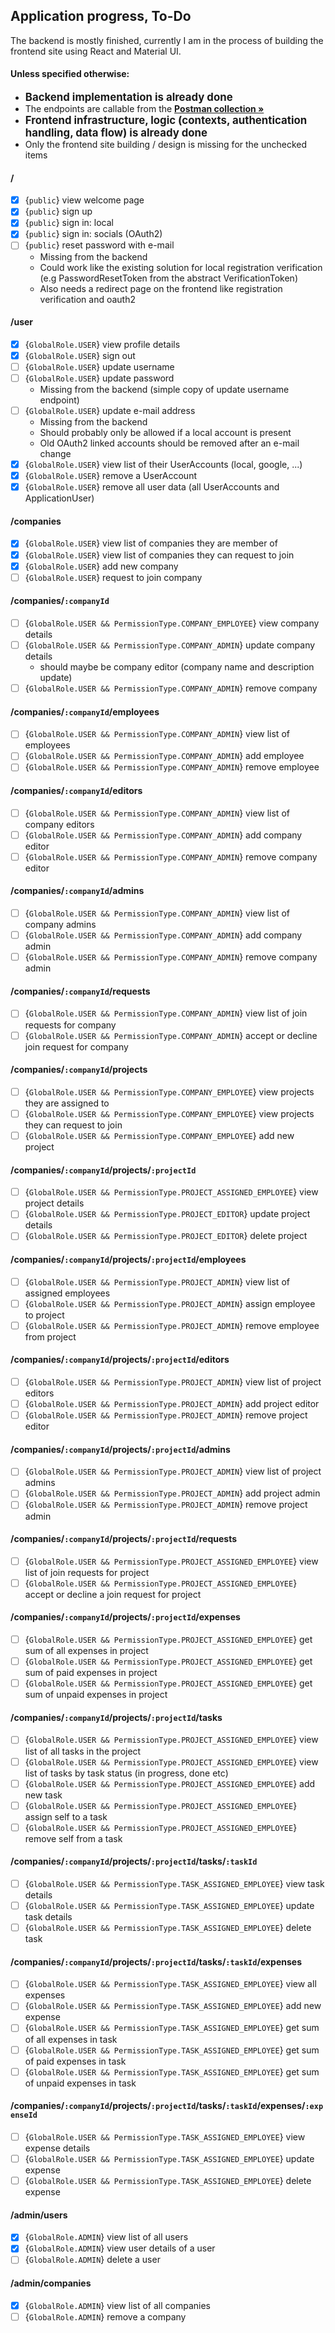 ## Application progress, To-Do

The backend is mostly finished, currently I am in the process of building the frontend site using
React and Material UI.

#### Unless specified otherwise:

- <strong><big> Backend implementation is already done </big></strong>
- The endpoints are callable from the <a href="https://www.postman.com/cc-tasx/workspace/dnadas98-public/documentation/30693601-1e1610fc-717c-41b5-a3f8-d830165f4325"><strong>Postman collection »</strong></a>
- <strong><big> Frontend infrastructure, logic (contexts, authentication handling, data flow) is
  already
  done </big></strong>
- Only the frontend site building / design is missing for the unchecked items

#### /

- [x] {`public`} view welcome page
- [x] {`public`} sign up
- [x] {`public`} sign in: local
- [x] {`public`} sign in: socials (OAuth2)
- [ ] {`public`} reset password with e-mail
  - Missing from the backend
  - Could work like the existing solution for local registration verification (e.g PasswordResetToken from the abstract VerificationToken)
  - Also needs a redirect page on the frontend like registration verification and oauth2

#### /user

- [x] {`GlobalRole.USER`} view profile details
- [x] {`GlobalRole.USER`} sign out
- [ ] {`GlobalRole.USER`} update username
- [ ] {`GlobalRole.USER`} update password
  - Missing from the backend (simple copy of update username endpoint)
- [ ] {`GlobalRole.USER`} update e-mail address
  - Missing from the backend
  - Should probably only be allowed if a local account is present
  - Old OAuth2 linked accounts should be removed after an e-mail change
- [x] {`GlobalRole.USER`} view list of their UserAccounts (local, google, ...)
- [x] {`GlobalRole.USER`} remove a UserAccount
- [x] {`GlobalRole.USER`} remove all user data (all UserAccounts and ApplicationUser)

#### /companies

- [x] {`GlobalRole.USER`} view list of companies they are member of
- [x] {`GlobalRole.USER`} view list of companies they can request to join
- [x] {`GlobalRole.USER`} add new company
- [ ] {`GlobalRole.USER`} request to join company

#### /companies/`:companyId`

- [ ] {`GlobalRole.USER && PermissionType.COMPANY_EMPLOYEE`} view company details
- [ ] {`GlobalRole.USER && PermissionType.COMPANY_ADMIN`} update company details
  - should maybe be company editor (company name and description update)
- [ ] {`GlobalRole.USER && PermissionType.COMPANY_ADMIN`} remove company

#### /companies/`:companyId`/employees

- [ ] {`GlobalRole.USER && PermissionType.COMPANY_ADMIN`} view list of employees
- [ ] {`GlobalRole.USER && PermissionType.COMPANY_ADMIN`} add employee
- [ ] {`GlobalRole.USER && PermissionType.COMPANY_ADMIN`} remove employee

#### /companies/`:companyId`/editors

- [ ] {`GlobalRole.USER && PermissionType.COMPANY_ADMIN`} view list of company editors
- [ ] {`GlobalRole.USER && PermissionType.COMPANY_ADMIN`} add company editor
- [ ] {`GlobalRole.USER && PermissionType.COMPANY_ADMIN`} remove company editor

#### /companies/`:companyId`/admins

- [ ] {`GlobalRole.USER && PermissionType.COMPANY_ADMIN`} view list of company admins
- [ ] {`GlobalRole.USER && PermissionType.COMPANY_ADMIN`} add company admin
- [ ] {`GlobalRole.USER && PermissionType.COMPANY_ADMIN`} remove company admin

#### /companies/`:companyId`/requests

- [ ] {`GlobalRole.USER && PermissionType.COMPANY_ADMIN`} view list of join requests for
  company
- [ ] {`GlobalRole.USER && PermissionType.COMPANY_ADMIN`} accept or decline join request for
  company

#### /companies/`:companyId`/projects

- [ ] {`GlobalRole.USER && PermissionType.COMPANY_EMPLOYEE`} view projects they are assigned to
- [ ] {`GlobalRole.USER && PermissionType.COMPANY_EMPLOYEE`} view projects they can request to join
- [ ] {`GlobalRole.USER && PermissionType.COMPANY_EMPLOYEE`} add new project

#### /companies/`:companyId`/projects/`:projectId`

- [ ] {`GlobalRole.USER && PermissionType.PROJECT_ASSIGNED_EMPLOYEE`} view project details
- [ ] {`GlobalRole.USER && PermissionType.PROJECT_EDITOR`} update project details
- [ ] {`GlobalRole.USER && PermissionType.PROJECT_EDITOR`} delete project

#### /companies/`:companyId`/projects/`:projectId`/employees

- [ ] {`GlobalRole.USER && PermissionType.PROJECT_ADMIN`} view list of assigned employees
- [ ] {`GlobalRole.USER && PermissionType.PROJECT_ADMIN`} assign employee to project
- [ ] {`GlobalRole.USER && PermissionType.PROJECT_ADMIN`} remove employee from project

#### /companies/`:companyId`/projects/`:projectId`/editors

- [ ] {`GlobalRole.USER && PermissionType.PROJECT_ADMIN`} view list of project editors
- [ ] {`GlobalRole.USER && PermissionType.PROJECT_ADMIN`} add project editor
- [ ] {`GlobalRole.USER && PermissionType.PROJECT_ADMIN`} remove project editor

#### /companies/`:companyId`/projects/`:projectId`/admins

- [ ] {`GlobalRole.USER && PermissionType.PROJECT_ADMIN`} view list of project admins
- [ ] {`GlobalRole.USER && PermissionType.PROJECT_ADMIN`} add project admin
- [ ] {`GlobalRole.USER && PermissionType.PROJECT_ADMIN`} remove project admin

#### /companies/`:companyId`/projects/`:projectId`/requests

- [ ] {`GlobalRole.USER && PermissionType.PROJECT_ASSIGNED_EMPLOYEE`} view list of join requests for
  project
- [ ] {`GlobalRole.USER && PermissionType.PROJECT_ASSIGNED_EMPLOYEE`} accept or decline a join
  request for project

#### /companies/`:companyId`/projects/`:projectId`/expenses

- [ ] {`GlobalRole.USER && PermissionType.PROJECT_ASSIGNED_EMPLOYEE`} get sum of all expenses in
  project
- [ ] {`GlobalRole.USER && PermissionType.PROJECT_ASSIGNED_EMPLOYEE`} get sum of paid expenses in
  project
- [ ] {`GlobalRole.USER && PermissionType.PROJECT_ASSIGNED_EMPLOYEE`} get sum of unpaid expenses in
  project

#### /companies/`:companyId`/projects/`:projectId`/tasks

- [ ] {`GlobalRole.USER && PermissionType.PROJECT_ASSIGNED_EMPLOYEE`} view list of all tasks in the
  project
- [ ] {`GlobalRole.USER && PermissionType.PROJECT_ASSIGNED_EMPLOYEE`} view list of tasks by task
  status (in progress,
  done etc)
- [ ] {`GlobalRole.USER && PermissionType.PROJECT_ASSIGNED_EMPLOYEE`} add new task
- [ ] {`GlobalRole.USER && PermissionType.PROJECT_ASSIGNED_EMPLOYEE`} assign self to a task
- [ ] {`GlobalRole.USER && PermissionType.PROJECT_ASSIGNED_EMPLOYEE`} remove self from a task

#### /companies/`:companyId`/projects/`:projectId`/tasks/`:taskId`

- [ ] {`GlobalRole.USER && PermissionType.TASK_ASSIGNED_EMPLOYEE`} view task details
- [ ] {`GlobalRole.USER && PermissionType.TASK_ASSIGNED_EMPLOYEE`} update task details
- [ ] {`GlobalRole.USER && PermissionType.TASK_ASSIGNED_EMPLOYEE`} delete task

#### /companies/`:companyId`/projects/`:projectId`/tasks/`:taskId`/expenses

- [ ] {`GlobalRole.USER && PermissionType.TASK_ASSIGNED_EMPLOYEE`} view all expenses
- [ ] {`GlobalRole.USER && PermissionType.TASK_ASSIGNED_EMPLOYEE`} add new expense
- [ ] {`GlobalRole.USER && PermissionType.TASK_ASSIGNED_EMPLOYEE`} get sum of all expenses in task
- [ ] {`GlobalRole.USER && PermissionType.TASK_ASSIGNED_EMPLOYEE`} get sum of paid expenses in task
- [ ] {`GlobalRole.USER && PermissionType.TASK_ASSIGNED_EMPLOYEE`} get sum of unpaid expenses in
  task

#### /companies/`:companyId`/projects/`:projectId`/tasks/`:taskId`/expenses/`:expenseId`

- [ ] {`GlobalRole.USER && PermissionType.TASK_ASSIGNED_EMPLOYEE`} view expense details
- [ ] {`GlobalRole.USER && PermissionType.TASK_ASSIGNED_EMPLOYEE`} update expense
- [ ] {`GlobalRole.USER && PermissionType.TASK_ASSIGNED_EMPLOYEE`} delete expense

#### /admin/users

- [x] {`GlobalRole.ADMIN`} view list of all users
- [x] {`GlobalRole.ADMIN`} view user details of a user
- [ ] {`GlobalRole.ADMIN`} delete a user

#### /admin/companies

- [x] {`GlobalRole.ADMIN`} view list of all companies
- [ ] {`GlobalRole.ADMIN`} remove a company